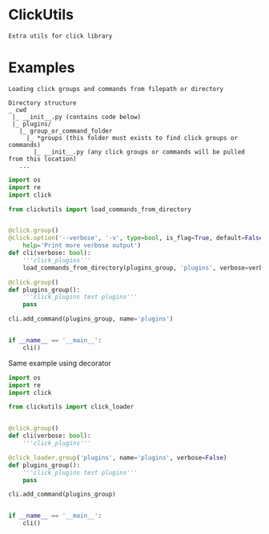 # ClickUtils

    Extra utils for click library

# Examples

    Loading click groups and commands from filepath or directory

    Directory structure
    _ cwd
     |_ __init__.py (contains code below)
     |_ plugins/
       |_ group_or_command_folder
         |_ *groups (this folder must exists to find click groups or commands)
           |_ __init__.py (any click groups or commands will be pulled from this location)
       ...
    

```python
import os
import re
import click

from clickutils import load_commands_from_directory


@click.group()
@click.option('--verbose', '-v', type=bool, is_flag=True, default=False,
    help='Print more verbose output')
def cli(verbose: bool):
    '''click_plugins'''
    load_commands_from_directory(plugins_group, 'plugins', verbose=verbose)

@click.group()
def plugins_group():
    '''click_plugins test plugins'''
    pass

cli.add_command(plugins_group, name='plugins')


if __name__ == '__main__':
    cli()
```


Same example using decorator
```python
import os
import re
import click

from clickutils import click_loader


@click.group()
def cli(verbose: bool):
    '''click_plugins'''

@click_loader.group('plugins', name='plugins', verbose=False)
def plugins_group():
    '''click_plugins test plugins'''
    pass

cli.add_command(plugins_group)


if __name__ == '__main__':
    cli()
```

